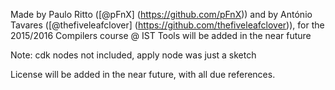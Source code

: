 Made by Paulo Ritto ([@pFnX] (https://github.com/pFnX)) and by António Tavares ([@thefiveleafclover] (https://github.com/thefiveleafclover)), for the 2015/2016 Compilers course @ IST
Tools will be added in the near future

Note: cdk nodes not included, apply node was just a sketch

License will be added in the near future, with all due references.